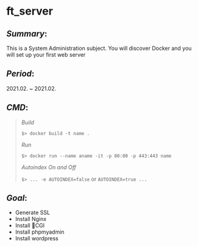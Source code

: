 # ft_server

## *Summary*:
This is a System Administration subject. You will discover Docker and you will set up your first web server


## *Period*:
2021.02. ~ 2021.02.

## *CMD*:
> *Build*
>
> `$> docker build -t name .`
>
> *Run*
>
> `$> docker run --name aname -it -p 80:80 -p 443:443 name`
>
> *Autoindex On and Off*
>
> `$> ... -e AUTOINDEX=false` or `AUTOINDEX=true ...`

## *Goal*:
* Generate SSL
* Install Nginx
* Install CGI
* Install phpmyadmin
* Install wordpress
